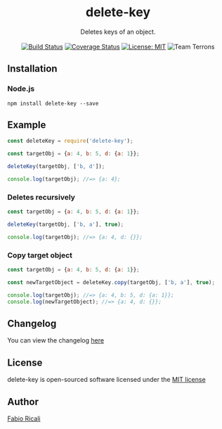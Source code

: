 <div align="center">
<h1>delete-key</h1>
Deletes keys of an object.
<br/><br/>
<a href="https://travis-ci.org/fabioricali/delete-key" target="_blank"><img src="https://travis-ci.org/fabioricali/delete-key.svg?branch=master" title="Build Status"/></a>
<a href="https://coveralls.io/github/fabioricali/delete-key?branch=master" target="_blank"><img src="https://coveralls.io/repos/github/fabioricali/delete-key/badge.svg?branch=master" title="Coverage Status"/></a>
<a href="https://opensource.org/licenses/MIT" target="_blank"><img src="https://img.shields.io/badge/License-MIT-yellow.svg" title="License: MIT"/></a>
<img src="https://img.shields.io/badge/team-terrons-orange.svg" title="Team Terrons"/>
</div>

## Installation

### Node.js
```
npm install delete-key --save
```

## Example

```javascript
const deleteKey = require('delete-key');

const targetObj = {a: 4, b: 5, d: {a: 1}};

deleteKey(targetObj, ['b, d']);

console.log(targetObj); //=> {a: 4};
```

### Deletes recursively
```javascript
const targetObj = {a: 4, b: 5, d: {a: 1}};

deleteKey(targetObj, ['b, a'], true);

console.log(targetObj); //=> {a: 4, d: {}};
```

### Copy target object
```javascript
const targetObj = {a: 4, b: 5, d: {a: 1}};

const newTargetObject = deleteKey.copy(targetObj, ['b, a'], true);

console.log(targetObj); //=> {a: 4, b: 5, d: {a: 1}};
console.log(newTargetObject); //=> {a: 4, d: {}};
```

## Changelog
You can view the changelog <a target="_blank" href="https://github.com/fabioricali/delete-key/blob/master/CHANGELOG.md">here</a>

## License
delete-key is open-sourced software licensed under the <a target="_blank" href="http://opensource.org/licenses/MIT">MIT license</a>

## Author
<a target="_blank" href="http://rica.li">Fabio Ricali</a>